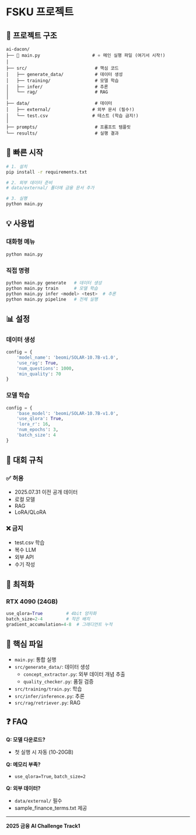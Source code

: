 # FSKU 프로젝트

## 📂 프로젝트 구조

```
ai-dacon/
├── 📌 main.py                    # ⭐ 메인 실행 파일 (여기서 시작!)
│
├── src/                          # 핵심 코드
│   ├── generate_data/            # 데이터 생성
│   ├── training/                 # 모델 학습
│   ├── infer/                    # 추론
│   └── rag/                      # RAG
│
├── data/                         # 데이터
│   ├── external/                # 외부 문서 (필수!)
│   └── test.csv                 # 테스트 (학습 금지!)
│
├── prompts/                      # 프롬프트 템플릿
└── results/                      # 실행 결과
```

## 🚀 빠른 시작

```bash
# 1. 설치
pip install -r requirements.txt

# 2. 외부 데이터 준비
# data/external/ 폴더에 금융 문서 추가

# 3. 실행
python main.py
```

## 💡 사용법

### 대화형 메뉴
```bash
python main.py
```

### 직접 명령
```bash
python main.py generate   # 데이터 생성
python main.py train      # 모델 학습
python main.py infer <model> <test>  # 추론
python main.py pipeline   # 전체 실행
```

## 📊 설정

### 데이터 생성
```python
config = {
    'model_name': 'beomi/SOLAR-10.7B-v1.0',
    'use_rag': True,
    'num_questions': 1000,
    'min_quality': 70
}
```

### 모델 학습
```python
config = {
    'base_model': 'beomi/SOLAR-10.7B-v1.0',
    'use_qlora': True,
    'lora_r': 16,
    'num_epochs': 3,
    'batch_size': 4
}
```

## 🎯 대회 규칙

### ✅ 허용
- 2025.07.31 이전 공개 데이터
- 로컬 모델
- RAG
- LoRA/QLoRA

### ❌ 금지
- test.csv 학습
- 복수 LLM
- 외부 API
- 수기 작성

## 🔧 최적화

### RTX 4090 (24GB)
```python
use_qlora=True         # 4bit 양자화
batch_size=2-4         # 작은 배치
gradient_accumulation=4-8  # 그래디언트 누적
```

## 📁 핵심 파일

- `main.py`: 통합 실행
- `src/generate_data/`: 데이터 생성
  - `concept_extractor.py`: 외부 데이터 개념 추출
  - `quality_checker.py`: 품질 검증
- `src/training/train.py`: 학습
- `src/infer/inference.py`: 추론
- `src/rag/retriever.py`: RAG

## ❓ FAQ

**Q: 모델 다운로드?**
- 첫 실행 시 자동 (10-20GB)

**Q: 메모리 부족?**
- `use_qlora=True`, `batch_size=2`

**Q: 외부 데이터?**
- `data/external/` 필수
- sample_finance_terms.txt 제공

---
**2025 금융 AI Challenge Track1**
